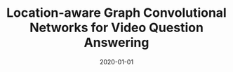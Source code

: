 ---
title: "Location-aware Graph Convolutional Networks for Video Question Answering"
collection: conferences
permalink: /publication/Location-aware
date: 2020-01-01
year: "2020"
venue: "AAAI"
city: 
state: ""
thumbnail: "Location-aware.png"
teaser :
authors: "Deng Huang*, Peihao Chen*, Runhao Zeng, Qing Du, Mingkui Tan, Chuang Gan"
bibtex: Location-aware.txt
uri: Location-aware.pdf
arxiv: 
project: 
source: https://github.com/SunDoge/L-GCN
poster: 
data:
---